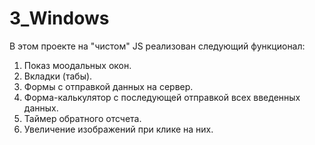 # 3_Windows

В этом проекте на "чистом" JS реализован следующий функционал:

1. Показ моодальных окон.
2. Вкладки (табы).
3. Формы с отправкой данных на сервер.
4. Форма-калькулятор с последующей отправкой всех введенных данных.
5. Таймер обратного отсчета.
6. Увеличение изображений при клике на них.
